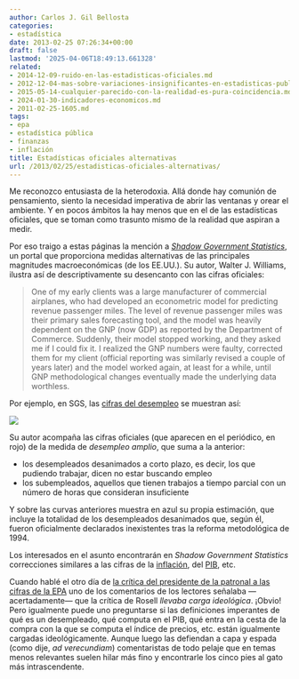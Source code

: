 ```yaml
---
author: Carlos J. Gil Bellosta
categories:
- estadística
date: 2013-02-25 07:26:34+00:00
draft: false
lastmod: '2025-04-06T18:49:13.661328'
related:
- 2014-12-09-ruido-en-las-estadisticas-oficiales.md
- 2012-12-04-mas-sobre-variaciones-insignificantes-en-estadisticas-publicas.md
- 2015-05-14-cualquier-parecido-con-la-realidad-es-pura-coincidencia.md
- 2024-01-30-indicadores-economicos.md
- 2011-02-25-1605.md
tags:
- epa
- estadística pública
- finanzas
- inflación
title: Estadísticas oficiales alternativas
url: /2013/02/25/estadisticas-oficiales-alternativas/
---
```


Me reconozco entusiasta de la heterodoxia. Allá donde hay comunión de pensamiento, siento la necesidad imperativa de abrir las ventanas y orear el ambiente. Y en pocos ámbitos la hay menos que en el de las estadísticas oficiales, que se toman como trasunto mismo de la realidad que aspiran a medir.

Por eso traigo a estas páginas la mención a [_Shadow Government Statistics_](http://www.shadowstats.com/), un portal que proporciona medidas alternativas de las principales magnitudes macroeconómicas (de los EE.UU.). Su autor, Walter J. Williams, ilustra así de descriptivamente su desencanto con las cifras oficiales:

>One of my early clients was a large manufacturer of commercial airplanes, who had developed an econometric model for predicting revenue passenger miles. The level of revenue passenger miles was their primary sales forecasting tool, and the model was heavily dependent on the GNP (now GDP) as reported by the Department of Commerce. Suddenly, their model stopped working, and they asked me if I could fix it. I realized the GNP numbers were faulty, corrected them for my client (official reporting was similarly revised a couple of years later) and the model worked again, at least for a while, until GNP methodological changes eventually made the underlying data worthless.

Por ejemplo, en SGS, las [cifras del desempleo](http://www.shadowstats.com/alternate_data/unemployment-charts) se muestran así:

[![](/wp-uploads/2013/02/sgs-emp.gif)
](/wp-uploads/2013/02/sgs-emp.gif)

Su autor acompaña las cifras oficiales (que aparecen en el periódico, en rojo) de la medida de _desempleo amplio_, que suma a la anterior:

* los desempleados desanimados a corto plazo, es decir, los que pudiendo trabajar, dicen no estar buscando empleo
* los subempleados, aquellos que tienen trabajos a tiempo parcial con un número de horas que consideran insuficiente

Y sobre las curvas anteriores muestra en azul su propia estimación, que incluye la totalidad de los desempleados desanimados que, según él, fueron oficialmente declarados inexistentes tras la reforma metodológica de 1994.

Los interesados en el asunto encontrarán en _Shadow Government Statistics_ correcciones similares a las cifras de la [inflación](http://www.shadowstats.com/alternate_data/inflation-charts), del [PIB](http://www.shadowstats.com/alternate_data/gross-domestic-product-charts), etc.

Cuando hablé el otro día de [la crítica del presidente de la patronal a las cifras de la EPA](https://datanalytics.com/2013/02/11/voy-a-partir-una-lanza-a-favor-de-rosell-a-cuenta-de-la-epa/) uno de los comentarios de los lectores señalaba —acertadamente— que la crítica de Rosell _llevaba carga ideológica_. ¡Obvio! Pero igualmente puede uno preguntarse si las definiciones imperantes de qué es un desempleado, qué computa en el PIB, qué entra en la cesta de la compra con la que se computa el índice de precios, etc. están igualmente cargadas ideológicamente. Aunque luego las defiendan a capa y espada (como dije, _ad verecundiam_) comentaristas de todo pelaje que en temas menos relevantes suelen hilar más fino y encontrarle los cinco pies al gato más intrascendente.